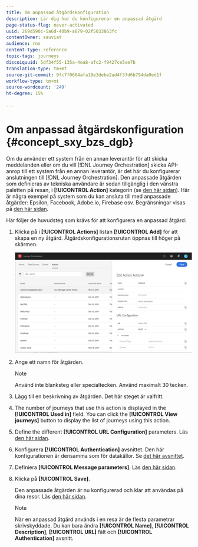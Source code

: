 ```yaml
---
title: Om anpassad åtgärdskonfiguration
description: Lär dig hur du konfigurerar en anpassad åtgärd
page-status-flag: never-activated
uuid: 269d590c-5a6d-40b9-a879-02f5033863fc
contentOwner: sauviat
audience: rns
content-type: reference
topic-tags: journeys
discoiquuid: 5df34f55-135a-4ea8-afc2-f9427ce5ae7b
translation-type: tm+mt
source-git-commit: 9fc7f0664afa19e3debe2ad4f37d6b794da0ed1f
workflow-type: tm+mt
source-wordcount: '249'
ht-degree: 15%

---
```



# Om anpassad åtgärdskonfiguration {#concept_sxy_bzs_dgb}

Om du använder ett system från en annan leverantör för att skicka meddelanden eller om du vill [!DNL Journey Orchestration] skicka API-anrop till ett system från en annan leverantör, är det här du konfigurerar anslutningen till [!DNL Journey Orchestration]. Den anpassade åtgärden som definieras av tekniska användare är sedan tillgänglig i den vänstra paletten på resan, i **[!UICONTROL Action]** kategorin (se [den här sidan](../building-journeys/about-action-activities.md)). Här är några exempel på system som du kan ansluta till med anpassade åtgärder: Epsilon, Facebook, Adobe.io, Firebase osv.
Begränsningar visas på [den här sidan](../about/limitations.md).

Här följer de huvudsteg som krävs för att konfigurera en anpassad åtgärd:

1. Klicka på i **[!UICONTROL Actions]** listan **[!UICONTROL Add]** för att skapa en ny åtgärd. Åtgärdskonfigurationsrutan öppnas till höger på skärmen.

   ![](../assets/custom2.png)

1. Ange ett namn för åtgärden.

   >[!NOTE]
   >
   >Använd inte blanksteg eller specialtecken. Använd maximalt 30 tecken.

1. Lägg till en beskrivning av åtgärden. Det här steget är valfritt.
1. The number of journeys that use this action is displayed in the **[!UICONTROL Used in]** field. You can click the **[!UICONTROL View journeys]** button to display the list of  journeys using this action.
1. Define the different **[!UICONTROL URL Configuration]** parameters. Läs [den här sidan](../action/url-configuration.md).
1. Konfigurera **[!UICONTROL Authentication]** avsnittet. Den här konfigurationen är densamma som för datakällor.  Se [det här avsnittet](../datasource/external-data-sources.md#section_wjp_nl5_nhb).
1. Definiera **[!UICONTROL Message parameters]**. Läs [den här sidan](../action/defining-the-message-parameters.md).
1. Klicka på **[!UICONTROL Save]**.

   Den anpassade åtgärden är nu konfigurerad och klar att användas på dina resor. Läs [den här sidan](../building-journeys/about-action-activities.md).

   >[!NOTE]
   >
   >När en anpassad åtgärd används i en resa är de flesta parametrar skrivskyddade. Du kan bara ändra **[!UICONTROL Name]**, **[!UICONTROL Description]**, **[!UICONTROL URL]** fält och **[!UICONTROL Authentication]** avsnitt.

